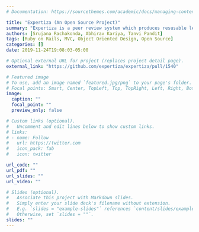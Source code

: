 ```yaml
---
# Documentation: https://sourcethemes.com/academic/docs/managing-content/

title: "Expertiza (An Open Source Project)"
summary: "Expertiza is a peer review system which produces resusable learning objects through active learning. We implemented the bookmark rating functionality using Ruby on Rails MVC framework. Students can rate the effectives of the bookmarks contributed by their peers using this feature. Fixed existing bugs with respect to rating average calculation logic and back button. Thoroughly tested both the model and controller using Rspec"
authors: [Srujana Rachakonda, Abhirav Kariya, Tanvi Pandit]
tags: [Ruby on Rails, MVC, Object Oriented Design, Open Source]
categories: []
date: 2019-11-24T19:08:03-05:00

# Optional external URL for project (replaces project detail page).
external_link: "https://github.com/expertiza/expertiza/pull/1540"

# Featured image
# To use, add an image named `featured.jpg/png` to your page's folder.
# Focal points: Smart, Center, TopLeft, Top, TopRight, Left, Right, BottomLeft, Bottom, BottomRight.
image:
  caption: ""
  focal_point: ""
  preview_only: false

# Custom links (optional).
#   Uncomment and edit lines below to show custom links.
# links:
# - name: Follow
#   url: https://twitter.com
#   icon_pack: fab
#   icon: twitter

url_code: ""
url_pdf: ""
url_slides: ""
url_video: ""

# Slides (optional).
#   Associate this project with Markdown slides.
#   Simply enter your slide deck's filename without extension.
#   E.g. `slides = "example-slides"` references `content/slides/example-slides.md`.
#   Otherwise, set `slides = ""`.
slides: ""
---
```

